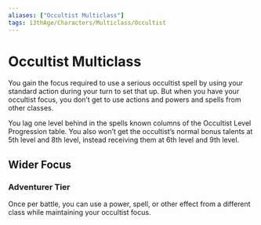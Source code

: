 ```yaml
---
aliases: ["Occultist Multiclass"]
tags: 13thAge/Characters/Multiclass/Occultist
---
```

# Occultist Multiclass

You gain the focus required to use a serious occultist spell by using your standard action during your turn to set that up. But when you have your occultist focus, you don’t get to use actions and powers and spells from other classes.

You lag one level behind in the spells known columns of the Occultist Level Progression table. You also won’t get the occultist’s normal bonus talents at 5th level and 8th level, instead receiving them at 6th level and 9th level.

## Wider Focus

### Adventurer Tier

Once per battle, you can use a power, spell, or other effect from a different class while maintaining your occultist focus.
